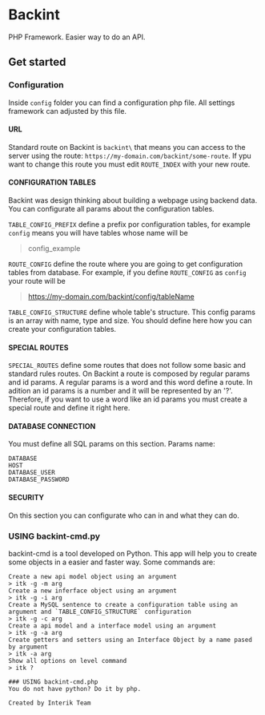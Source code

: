 # Backint
PHP Framework. Easier way to do an API.

## Get started
### Configuration
Inside `config` folder you can find a configuration php file. All settings framework can adjusted by this file.
#### URL
Standard route on Backint is `backint\` that means you can access to the server using the route: `https://my-domain.com/backint/some-route`. If ypu want to change this route you must edit `ROUTE_INDEX` with your new route.

#### CONFIGURATION TABLES
Backint was design thinking about building a webpage using backend data. You can configurate all params about the configuration tables.

`TABLE_CONFIG_PREFIX` define a prefix por configuration tables, for example `config` means you will have tables whose name will be 
> config_example

`ROUTE_CONFIG` define the route where you are going to get configuration tables from database. For example, if you define `ROUTE_CONFIG` as `config` your route will be
> https://my-domain.com/backint/config/tableName

`TABLE_CONFIG_STRUCTURE` define whole table's structure. This config params is an array with name, type and size. You should define here how you can create your configuration tables.

#### SPECIAL ROUTES
`SPECIAL_ROUTES` define some routes that does not follow some basic and standard rules routes. On Backint a route is composed by regular params and id params. A regular params is a word and this word define a route. In adition an id params is a number and it will be represented by an '?'. Therefore, if you want to use a word like an id params you must create a special route and define it right here.

#### DATABASE CONNECTION
You must define all SQL params on this section. Params name:
```
DATABASE
HOST
DATABASE_USER
DATABASE_PASSWORD
```

#### SECURITY
On this section you can configurate who can in and what they can do.

### USING backint-cmd.py
backint-cmd is a tool developed on Python. This app will help you to create some objects in a easier and faster way. Some commands are:
```
Create a new api model object using an argument
> itk -g -m arg
Create a new inferface object using an argument
> itk -g -i arg
Create a MySQL sentence to create a configuration table using an argument and `TABLE_CONFIG_STRUCTURE` configuration
> itk -g -c arg
Create a api model and a interface model using an argument
> itk -g -a arg
Create getters and setters using an Interface Object by a name pased by argument
> itk -a arg
Show all options on level command
> itk ?

### USING backint-cmd.php
You do not have python? Do it by php.

Created by Interik Team